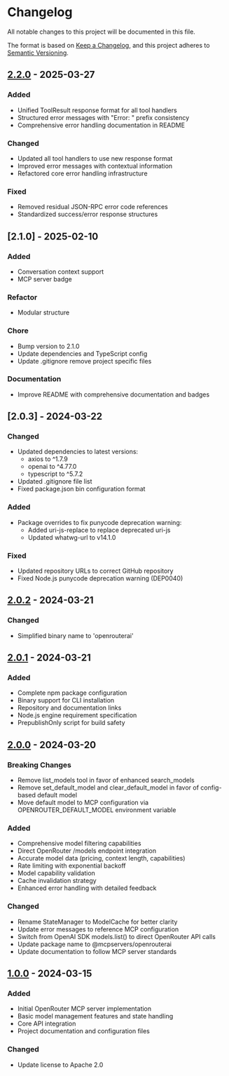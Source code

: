 # Changelog
All notable changes to this project will be documented in this file.

The format is based on [Keep a Changelog](https://keepachangelog.com/en/1.0.0/),
and this project adheres to [Semantic Versioning](https://semver.org/spec/v2.0.0.html).

## [2.2.0] - 2025-03-27
### Added
- Unified ToolResult response format for all tool handlers
- Structured error messages with "Error: " prefix consistency
- Comprehensive error handling documentation in README

### Changed
- Updated all tool handlers to use new response format
- Improved error messages with contextual information
- Refactored core error handling infrastructure

### Fixed
- Removed residual JSON-RPC error code references
- Standardized success/error response structures


## [2.1.0] - 2025-02-10
### Added
- Conversation context support
- MCP server badge
### Refactor
- Modular structure
### Chore
- Bump version to 2.1.0
- Update dependencies and TypeScript config
- Update .gitignore remove project specific files
### Documentation
- Improve README with comprehensive documentation and badges

## [2.0.3] - 2024-03-22
### Changed
- Updated dependencies to latest versions:
  - axios to ^1.7.9
  - openai to ^4.77.0
  - typescript to ^5.7.2
- Updated .gitignore file list
- Fixed package.json bin configuration format
### Added
- Package overrides to fix punycode deprecation warning:
  - Added uri-js-replace to replace deprecated uri-js
  - Updated whatwg-url to v14.1.0
### Fixed
- Updated repository URLs to correct GitHub repository
- Fixed Node.js punycode deprecation warning (DEP0040)

## [2.0.2] - 2024-03-21
### Changed
- Simplified binary name to 'openrouterai'

## [2.0.1] - 2024-03-21
### Added
- Complete npm package configuration
- Binary support for CLI installation
- Repository and documentation links
- Node.js engine requirement specification
- PrepublishOnly script for build safety

## [2.0.0] - 2024-03-20
### Breaking Changes
- Remove list_models tool in favor of enhanced search_models
- Remove set_default_model and clear_default_model in favor of config-based default model
- Move default model to MCP configuration via OPENROUTER_DEFAULT_MODEL environment variable

### Added
- Comprehensive model filtering capabilities
- Direct OpenRouter /models endpoint integration
- Accurate model data (pricing, context length, capabilities)
- Rate limiting with exponential backoff
- Model capability validation
- Cache invalidation strategy
- Enhanced error handling with detailed feedback

### Changed
- Rename StateManager to ModelCache for better clarity
- Update error messages to reference MCP configuration
- Switch from OpenAI SDK models.list() to direct OpenRouter API calls
- Update package name to @mcpservers/openrouterai
- Update documentation to follow MCP server standards

## [1.0.0] - 2024-03-15
### Added
- Initial OpenRouter MCP server implementation
- Basic model management features and state handling
- Core API integration
- Project documentation and configuration files

### Changed
- Update license to Apache 2.0

[2.2.0]: https://github.com/mcpservers/openrouterai/compare/v2.1.0...v2.2.0
[2.0.2]: https://github.com/mcpservers/openrouterai/compare/v2.0.1...v2.0.2
[2.0.1]: https://github.com/mcpservers/openrouterai/compare/v2.0.0...v2.0.1
[2.0.0]: https://github.com/mcpservers/openrouterai/compare/v1.0.0...v2.0.0
[1.0.0]: https://github.com/mcpservers/openrouterai/releases/tag/v1.0.0
